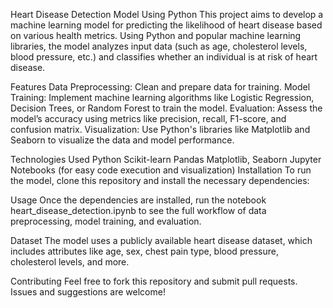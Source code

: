 Heart Disease Detection Model Using Python
This project aims to develop a machine learning model for predicting the likelihood of heart disease based on various health metrics. Using Python and popular machine learning libraries, the model analyzes input data (such as age, cholesterol levels, blood pressure, etc.) and classifies whether an individual is at risk of heart disease.

Features
Data Preprocessing: Clean and prepare data for training.
Model Training: Implement machine learning algorithms like Logistic Regression, Decision Trees, or Random Forest to train the model.
Evaluation: Assess the model’s accuracy using metrics like precision, recall, F1-score, and confusion matrix.
Visualization: Use Python's libraries like Matplotlib and Seaborn to visualize the data and model performance.

Technologies Used
Python
Scikit-learn
Pandas
Matplotlib, Seaborn
Jupyter Notebooks (for easy code execution and visualization)
Installation
To run the model, clone this repository and install the necessary dependencies:

Usage
Once the dependencies are installed, run the notebook heart_disease_detection.ipynb to see the full workflow of data preprocessing, model training, and evaluation.

Dataset
The model uses a publicly available heart disease dataset, which includes attributes like age, sex, chest pain type, blood pressure, cholesterol levels, and more.

Contributing
Feel free to fork this repository and submit pull requests. Issues and suggestions are welcome!
